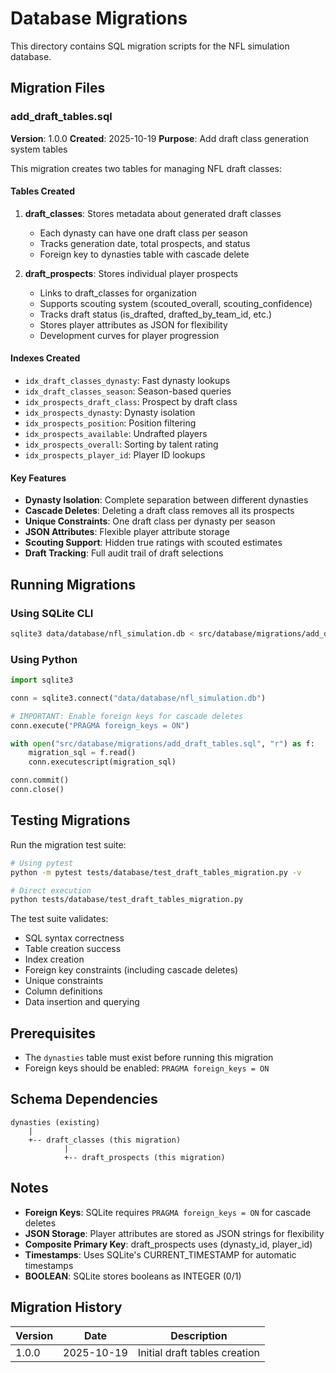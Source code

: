 # Database Migrations

This directory contains SQL migration scripts for the NFL simulation database.

## Migration Files

### add_draft_tables.sql

**Version**: 1.0.0
**Created**: 2025-10-19
**Purpose**: Add draft class generation system tables

This migration creates two tables for managing NFL draft classes:

#### Tables Created

1. **draft_classes**: Stores metadata about generated draft classes
   - Each dynasty can have one draft class per season
   - Tracks generation date, total prospects, and status
   - Foreign key to dynasties table with cascade delete

2. **draft_prospects**: Stores individual player prospects
   - Links to draft_classes for organization
   - Supports scouting system (scouted_overall, scouting_confidence)
   - Tracks draft status (is_drafted, drafted_by_team_id, etc.)
   - Stores player attributes as JSON for flexibility
   - Development curves for player progression

#### Indexes Created

- `idx_draft_classes_dynasty`: Fast dynasty lookups
- `idx_draft_classes_season`: Season-based queries
- `idx_prospects_draft_class`: Prospect by draft class
- `idx_prospects_dynasty`: Dynasty isolation
- `idx_prospects_position`: Position filtering
- `idx_prospects_available`: Undrafted players
- `idx_prospects_overall`: Sorting by talent rating
- `idx_prospects_player_id`: Player ID lookups

#### Key Features

- **Dynasty Isolation**: Complete separation between different dynasties
- **Cascade Deletes**: Deleting a draft class removes all its prospects
- **Unique Constraints**: One draft class per dynasty per season
- **JSON Attributes**: Flexible player attribute storage
- **Scouting Support**: Hidden true ratings with scouted estimates
- **Draft Tracking**: Full audit trail of draft selections

## Running Migrations

### Using SQLite CLI

```bash
sqlite3 data/database/nfl_simulation.db < src/database/migrations/add_draft_tables.sql
```

### Using Python

```python
import sqlite3

conn = sqlite3.connect("data/database/nfl_simulation.db")

# IMPORTANT: Enable foreign keys for cascade deletes
conn.execute("PRAGMA foreign_keys = ON")

with open("src/database/migrations/add_draft_tables.sql", "r") as f:
    migration_sql = f.read()
    conn.executescript(migration_sql)

conn.commit()
conn.close()
```

## Testing Migrations

Run the migration test suite:

```bash
# Using pytest
python -m pytest tests/database/test_draft_tables_migration.py -v

# Direct execution
python tests/database/test_draft_tables_migration.py
```

The test suite validates:

- SQL syntax correctness
- Table creation success
- Index creation
- Foreign key constraints (including cascade deletes)
- Unique constraints
- Column definitions
- Data insertion and querying

## Prerequisites

- The `dynasties` table must exist before running this migration
- Foreign keys should be enabled: `PRAGMA foreign_keys = ON`

## Schema Dependencies

```
dynasties (existing)
    |
    +-- draft_classes (this migration)
            |
            +-- draft_prospects (this migration)
```

## Notes

- **Foreign Keys**: SQLite requires `PRAGMA foreign_keys = ON` for cascade deletes
- **JSON Storage**: Player attributes are stored as JSON strings for flexibility
- **Composite Primary Key**: draft_prospects uses (dynasty_id, player_id)
- **Timestamps**: Uses SQLite's CURRENT_TIMESTAMP for automatic timestamps
- **BOOLEAN**: SQLite stores booleans as INTEGER (0/1)

## Migration History

| Version | Date | Description |
|---------|------|-------------|
| 1.0.0 | 2025-10-19 | Initial draft tables creation |
